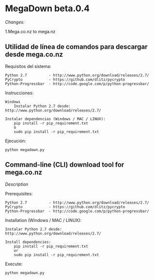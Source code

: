 MegaDown beta.0.4
===============
*Changes:*


1.Mega.co.nz to mega.nz



Utilidad de línea de comandos para descargar desde mega.co.nz
-----------------------------------------------

Requisitos del sistema:
	
	Python 2.7          - http://www.python.org/download/releases/2.7/
    PyCrypto            - https://github.com/dlitz/pycrypto
    Python-Progressbar  - http://code.google.com/p/python-progressbar/

Instrucciones:

	Windows
		Instalar Python 2.7 desde: http://www.python.org/download/releases/2.7/

	Instalar dependencias (Windows / MAC / LINUX):
		pip install -r pip_requirement.txt	
		ó
		sudo pip install -r pip_requirement.txt	


Ejecución:

    python megadown.py




Command-line (CLI) download tool for mega.co.nz
-----------------------------------------------

*Description*


Prerequisites:
	
	Python 2.7          - http://www.python.org/download/releases/2.7/
    PyCrypto            - https://github.com/dlitz/pycrypto
    Python-Progressbar  - http://code.google.com/p/python-progressbar/

Installation (Windows / MAC / LINUX):
	
	Instalar Python 2.7 desde: http://www.python.org/download/releases/2.7/

	Install dependencies:
		pip install -r pip_requirement.txt	
		or
		sudo pip install -r pip_requirement.txt	
    
Execute:

    python megadown.py
    
